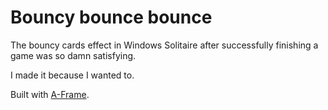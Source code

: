 # Bouncy bounce bounce

The bouncy cards effect in Windows Solitaire after successfully finishing a game was so damn satisfying.

I made it because I wanted to.

Built with [A-Frame](https://aframe.io).
